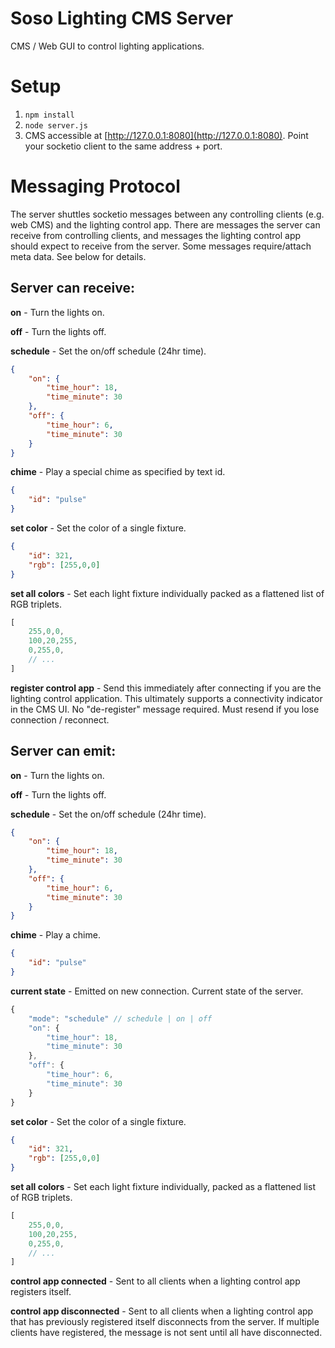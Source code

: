 # Soso Lighting CMS Server
CMS / Web GUI to control lighting applications.

# Setup
1. `npm install`
2. `node server.js`
3. CMS accessible at [http://127.0.0.1:8080](http://127.0.0.1:8080). Point your socketio client to the same address + port.

# Messaging Protocol
The server shuttles socketio messages between any controlling clients (e.g. web CMS) and the lighting control app. There are messages the server can receive from controlling clients, and messages the lighting control app should expect to receive from the server. Some messages require/attach meta data. See below for details.

## Server can receive:
**on** - Turn the lights on.

**off** - Turn the lights off.

**schedule** - Set the on/off schedule (24hr time).
```json
{
    "on": {
        "time_hour": 18,
        "time_minute": 30
    },
    "off": {
        "time_hour": 6,
        "time_minute": 30
    }
}
```

**chime** - Play a special chime as specified by text id.
```json
{
    "id": "pulse"
}
```

**set color** - Set the color of a single fixture.
```json
{
    "id": 321,
    "rgb": [255,0,0]
}
```

**set all colors** - Set each light fixture individually packed as a flattened list of RGB triplets.
```javascript
[
    255,0,0,
    100,20,255,
    0,255,0,
    // ...
]
```

**register control app** - Send this immediately after connecting if you are the lighting control application. This ultimately supports a connectivity indicator in the CMS UI. No "de-register" message required. Must resend if you lose connection / reconnect.

## Server can emit:
**on** - Turn the lights on.

**off** - Turn the lights off.

**schedule** - Set the on/off schedule (24hr time).
```json
{
    "on": {
        "time_hour": 18,
        "time_minute": 30
    },
    "off": {
        "time_hour": 6,
        "time_minute": 30
    }
}
```

**chime** - Play a chime.
```json
{
    "id": "pulse"
}
```

**current state** - Emitted on new connection. Current state of the server.
```javascript
{
    "mode": "schedule" // schedule | on | off
    "on": {
        "time_hour": 18,
        "time_minute": 30
    },
    "off": {
        "time_hour": 6,
        "time_minute": 30
    }
}
```

**set color** - Set the color of a single fixture.
```json
{
    "id": 321,
    "rgb": [255,0,0]
}
```

**set all colors** - Set each light fixture individually, packed as a flattened list of RGB triplets.
```javascript
[
    255,0,0,
    100,20,255,
    0,255,0,
    // ...
]
```

**control app connected** - Sent to all clients when a lighting control app registers itself.

**control app disconnected** - Sent to all clients when a lighting control app that has previously registered itself disconnects from the server. If multiple clients have registered, the message is not sent until all have disconnected.
